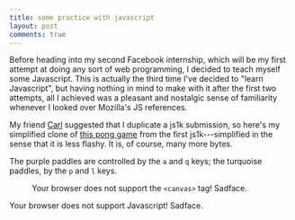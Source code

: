```yaml
---
title: some practice with javascript
layout: post
comments: true
---
```


Before heading into my second Facebook internship, which will be my first
attempt at doing any sort of web programming, I decided to teach myself some
Javascript.  This is actually the third time I've decided to "learn
Javascript", but having nothing in mind to make with it after the first two
attempts, all I achieved was a pleasant and nostalgic sense of familiarity
whenever I looked over Mozilla's JS references.

<!--begin-excerpt-->
My friend [Carl][1] suggested that I duplicate a js1k submission, so here's my
simplified clone of [this pong game][2] from the first js1k---simplified in the
sense that it is less flashy.  It is, of course, many more bytes.
<!--end-excerpt-->

The purple paddles are controlled by the `a` and `q` keys; the turquoise
paddles, by the `p` and `l` keys.

<figure class="full">
  <canvas id="pong" width="400" height="225">
    Your browser does not support the <code>&lt;canvas&gt;</code> tag!
    Sadface.
  </canvas>
</figure>

<script type="text/javascript" src="/js/common.js">
</script>
<script type="text/javascript" src="/js/solarized.js">
</script>
<script type="text/javascript" src="/js/canvas.js">
</script>
<script type="text/javascript" src="/js/posts/pong.js">
</script>
<noscript>Your browser does not support Javascript!  Sadface.</noscript>

<!--begin-excerpt-->

[1]: http://avtok.com                     "Avtok"
[2]: http://js1k.com/2010-first/demo/41   "js1k 2010 submission: feiss"
<!--end-excerpt-->
